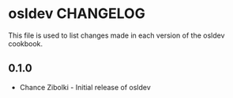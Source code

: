 osldev CHANGELOG
================

This file is used to list changes made in each version of the osldev cookbook.

0.1.0
-----
- Chance Zibolki - Initial release of osldev

